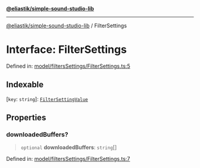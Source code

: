 [**@eliastik/simple-sound-studio-lib**](../README.md)

***

[@eliastik/simple-sound-studio-lib](../README.md) / FilterSettings

# Interface: FilterSettings

Defined in: [model/filtersSettings/FilterSettings.ts:5](https://github.com/Eliastik/simple-sound-studio-lib/blob/60b9836d136e9d592a3776074f50f23331ab09fc/lib/model/filtersSettings/FilterSettings.ts#L5)

## Indexable

\[`key`: `string`\]: [`FilterSettingValue`](../type-aliases/FilterSettingValue.md)

## Properties

### downloadedBuffers?

> `optional` **downloadedBuffers**: `string`[]

Defined in: [model/filtersSettings/FilterSettings.ts:7](https://github.com/Eliastik/simple-sound-studio-lib/blob/60b9836d136e9d592a3776074f50f23331ab09fc/lib/model/filtersSettings/FilterSettings.ts#L7)
